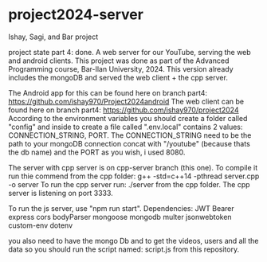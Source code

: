 # project2024-server
Ishay, Sagi, and Bar project

project state part 4: done.
A web server for our YouTube, serving the web and android clients.
This project was done as part of the Advanced Programming course, Bar-Ilan University, 2024.
This version already includes the mongoDB and served the web client + the cpp server.

The Android app for this can be found here on branch part4: https://github.com/ishay970/Project2024android
The web client can be found here on branch part4: https://github.com/ishay970/project2024
According to the environment variables you should create a folder called "config" and inside to create a file called ".env.local" contains
2 values: CONNECTION_STRING, PORT. The CONNECTION_STRING need to be the path to your mongoDB connection concat with "/youtube"
(because thats the db name) and the PORT as you wish, i used 8080.

The server with cpp server is on cpp-server branch (this one).
To compile it run thie commend from the cpp folder:
g++ -std=c++14 -pthread server.cpp -o server
To run the cpp server run: ./server 
from the cpp folder.
The cpp server is listening on port 3333.

To run the js server, use "npm run start".
Dependencies:
JWT Bearer
express
cors
bodyParser
mongoose
mongodb
multer
jsonwebtoken
custom-env
dotenv

you also need to have the mongo Db and to get the videos, users and all the data so you should run the script named: script.js from this repository.

